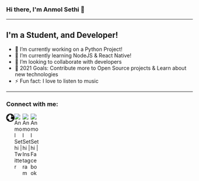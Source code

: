### Hi there, I'm Anmol Sethi 👋

---

## I'm a Student, and Developer!

- 🔭 I’m currently working on a Python Project!
- 🌱 I’m currently learning NodeJS & React Native!
- 👯 I’m looking to collaborate with developers
- 🥅 2021 Goals: Contribute more to Open Source projects & Learn about new technologies
- ⚡ Fun fact: I love to listen to music

---

### Connect with me:

[<img align="left" alt="Website" width="22px" src="https://raw.githubusercontent.com/iconic/open-iconic/master/svg/globe.svg" />][website]
[<img align="left" alt="Anmol Sethi | Twitter" width="22px" src="https://cdn.jsdelivr.net/npm/simple-icons@v3/icons/twitter.svg" />][twitter]
[<img align="left" alt="Anmol Sethi | Instagram" width="22px" src="https://cdn.jsdelivr.net/npm/simple-icons@v3/icons/instagram.svg"/>][instagram]
[<img align="left" alt="Anmol Sethi | Facebook" width="22px" src="https://cdn.jsdelivr.net/npm/simple-icons@v3/icons/facebook.svg"/>][facebook]

[website]: https://anmolsethi01.blogspot.com/
[twitter]: https://twitter.com/AnmolSethi01
[instagram]: https://instagram.com/anmolsethi.01
[facebook]: https://facebook.com/Anmol.Sethi.01
